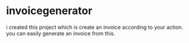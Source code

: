 # invoicegenerator
 i created this project which is create an invoice according to your action. you can easily generate an invoice from this.
